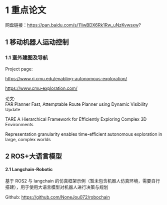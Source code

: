 # 1 重点论文

网盘链接：https://pan.baidu.com/s/11iwBDX6Rk1Rw_uNzKvwsxw?



## 1 移动机器人运动控制

### 1.1  室外建图及导航

Project page: 

https://www.ri.cmu.edu/enabling-autonomous-exploration/

https://www.cmu-exploration.com/

论文:<br/>
FAR Planner Fast, Attemptable Route Planner using Dynamic Visibility Update

TARE A Hierarchical Framework for Efficiently Exploring Complex 3D Environments

Representation granularity enables time-efficient autonomous exploration in large, complex worlds



## 2 ROS+大语言模型

#### 2.1 Langchain-Robotic

基于 ROS2 与 langchain 的仿真框架示例（暂未包含机器人仿真环境，需要自行搭建），用于使用大语言模型对机器人进行决策与规划

Github: https://github.com/NoneJou072/robochain







